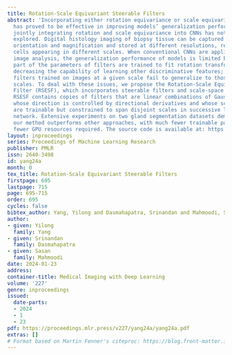 ```yaml
---
title: Rotation-Scale Equivariant Steerable Filters
abstract: 'Incorporating either rotation equivariance or scale equivariance into CNNs
  has proved to be effective in improving models’ generalization performance. However,
  jointly integrating rotation and scale equivariance into CNNs has not been widely
  explored. Digital histology imaging of biopsy tissue can be captured at arbitrary
  orientation and magnification and stored at different resolutions, resulting in
  cells appearing in different scales. When conventional CNNs are applied to histopathology
  image analysis, the generalization performance of models is limited because 1) a
  part of the parameters of filters are trained to fit rotation transformation, thus
  decreasing the capability of learning other discriminative features; 2) fixed-size
  filters trained on images at a given scale fail to generalize to those at different
  scales. To deal with these issues, we propose the Rotation-Scale Equivariant Steerable
  Filter (RSESF), which incorporates steerable filters and scale-space theory. The
  RSESF contains copies of filters that are linear combinations of Gaussian filters,
  whose direction is controlled by directional derivatives and whose scale parameters
  are trainable but constrained to span disjoint scales in successive layers of the
  network. Extensive experiments on two gland segmentation datasets demonstrate that
  our method outperforms other approaches, with much fewer trainable parameters and
  fewer GPU resources required. The source code is available at: https://github.com/ynulonger/RSESF.'
layout: inproceedings
series: Proceedings of Machine Learning Research
publisher: PMLR
issn: 2640-3498
id: yang24a
month: 0
tex_title: Rotation-Scale Equivariant Steerable Filters
firstpage: 695
lastpage: 715
page: 695-715
order: 695
cycles: false
bibtex_author: Yang, Yilong and Dasmahapatra, Srinandan and Mahmoodi, Sasan
author:
- given: Yilong
  family: Yang
- given: Srinandan
  family: Dasmahapatra
- given: Sasan
  family: Mahmoodi
date: 2024-01-23
address:
container-title: Medical Imaging with Deep Learning
volume: '227'
genre: inproceedings
issued:
  date-parts:
  - 2024
  - 1
  - 23
pdf: https://proceedings.mlr.press/v227/yang24a/yang24a.pdf
extras: []
# Format based on Martin Fenner's citeproc: https://blog.front-matter.io/posts/citeproc-yaml-for-bibliographies/
---
```

